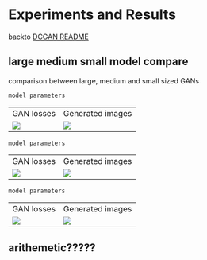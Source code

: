 # Experiments and Results

backto [DCGAN README](../README.md)

## large medium small model compare

comparison between large, medium and small sized GANs

```
model parameters

```

<table align='center'>
<tr align='center'>
<td> GAN losses</td>
<td> Generated images</td>
</tr>
<tr>
<td><img src = 'other/loss_plots.gif'>
<td><img src = 'other/generated_imgs.gif'>
</tr>
</table>

```
model parameters

```

<table align='center'>
<tr align='center'>
<td> GAN losses</td>
<td> Generated images</td>
</tr>
<tr>
<td><img src = 'other/loss_plots.gif'>
<td><img src = 'other/generated_imgs.gif'>
</tr>
</table>

```
model parameters

```

<table align='center'>
<tr align='center'>
<td> GAN losses</td>
<td> Generated images</td>
</tr>
<tr>
<td><img src = 'other/loss_plots.gif'>
<td><img src = 'other/generated_imgs.gif'>
</tr>
</table>

## arithemetic?????
